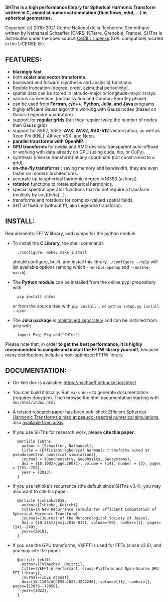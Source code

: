 **SHTns is a high performance library for Spherical Harmonic Transform written in C,
aimed at numerical simulation (fluid flows, mhd, ...) in spherical geometries.**

Copyright (c) 2010-2021 Centre National de la Recherche Scientifique.
written by Nathanael Schaeffer (CNRS, ISTerre, Grenoble, France).
SHTns is distributed under the open source [CeCILL License](http://www.cecill.info/licences/Licence_CeCILL_V2.1-en.html)
(GPL compatible) located in the LICENSE file.

FEATURES:
---------

- **blazingly fast**.
- both **scalar and vector transforms**.
- backward and forward (synthesis and analysis) functions.
- flexible truncation (degree, order, azimuthal periodicity).
- spatial data can be stored in latitude-major or longitude-major arrays.
- various conventions (normalization and Condon-Shortley phase).
- can be used from **Fortran, c/c++, Python, Julia, and Java** programs.
- highly efficient Gauss algorithm working with Gauss nodes (based on
  Gauss-Legendre quadrature).
- support for **regular grids** (but they require twice the number of nodes than Gauss grid)
- support for SSE2, SSE3, **AVX, AVX2, AVX-512** vectorization, as well as 
  Xeon Phi (KNL), AltiVec VSX, and Neon.
- **parallel transforms with OpenMP**.
- **GPU transforms** for nvidia and AMD devices: transparent auto-offload
  or working with data already on GPU (using cuda, hip, or CuPy).
- synthesis (inverse transform) at any coordinate (not constrained to a grid).
- **on-the-fly transforms** : saving memory and bandwidth, they are even faster
  on modern architectures.
- accurate up to spherical harmonic degree l=16383 (at least).
- **rotation** functions to rotate spherical harmonics.
- special spectral operator functions that do not require a transform
  (multiply by cos(theta)...).
- transforms and rotations for complex-valued spatial fields.
- SHT at fixed m (without fft, aka Legendre transform).


INSTALL:
--------

Requirements: FFTW library, and numpy for the python module.

- To install the **C Library**, the shell commands

        ./configure; make; make install

    should configure, build, and install this library. `./configure --help` will
    list available options (among which `--enable-openmp` and `--enable-march`).

- The **Python module** can be installed from the online pypi prepository with

        pip install shtns

    or from the source tree with `pip install .` or `python setup.py install --user`

- The **Julia package** is [maintained separately](https://github.com/fgerick/SHTns.jl) and can be installed from julia with

        import Pkg; Pkg.add("SHTns")


Please note that, in order **to get the best performance, it is highly recommended to
compile and install the FFTW library yourself**, because many distributions
include a non-optimized FFTW library.

DOCUMENTATION:
--------------

- On-line doc is available: <https://nschaeff.bitbucket.io/shtns/>
- You can build it locally: Run `make docs` to generate documentation
  (requires doxygen). 
  Then browse the html documentation starting with `doc/html/index.html`
- A related research paper has been published:
  [Efficient Spherical Harmonic Transforms aimed at pseudo-spectral numerical simulations](http://dx.doi.org/10.1002/ggge.20071),
  also [available from arXiv](http://arxiv.org/abs/1202.6522).
- If you use SHTns for research work, please **cite this paper**:

        @article {shtns,
          author = {Schaeffer, Nathanael},
          title = {Efficient spherical harmonic transforms aimed at pseudospectral numerical simulations},
          journal = {Geochemistry, Geophysics, Geosystems},
          doi = {10.1002/ggge.20071}, volume = {14}, number = {3}, pages = {751--758},
          year = {2013},
        }

- If you use Ishioka's recurrence (the default since SHTns v3.4), you may also want to cite his paper:

        @article {ishioka2018,
          author={Ishioka, Keiichi},
          title={A New Recurrence Formula for Efficient Computation of Spherical Harmonic Transform},
          journal={Journal of the Meteorological Society of Japan},
          doi = {10.2151/jmsj.2018-019}, volume={96}, number={2}, pages={241--249},
          year={2018},
        }

- If you use the GPU transforms, VkFFT is used for FFTs (since v3.6), and you may cite the paper:

        @article {vkfft,
          author={Tolmachev, Dmitrii},
          title={VkFFT-A Performant, Cross-Platform and Open-Source GPU FFT Library},
          journal={IEEE Access},
          doi={10.1109/ACCESS.2023.3242240}, volume={11}, number={}, pages={12039--12058},
          year={2023},
        }
